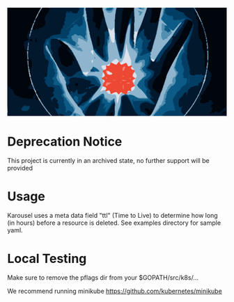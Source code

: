 ![bespoked](logo.png)

# Deprecation Notice

This project is currently in an archived state, no further support will be provided

# Usage

Karousel uses a meta data field "ttl" (Time to Live) to determine how long (in hours) before a resource is deleted.  See examples directory for sample yaml. 

# Local Testing

Make sure to remove the pflags dir from your $GOPATH/src/k8s/...

We recommend running minikube https://github.com/kubernetes/minikube

